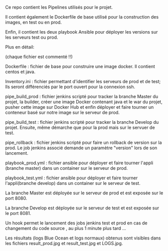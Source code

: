 Ce repo contient les Pipelines utilisés pour le projet.

Il contient également le Dockerfile de base utilisé pour la construction des 
images, en test ou en prod.

Enfin, il contient les deux playbook Ansible pour déployer les versions sur les
serveurs test ou prod.

Plus en détail:

(chaque fichier est commenté !!)

Dockerfile : fichier de base pour construire une image docker. Il contient centos et java.

Inventory.ini : fichier permettant d'identifier les serveurs de prod et de test;
Ils seront différenciés par le port ouvert pour la connexion ssh.

pipe_build_prod : fichier jenkins scripté pour tracker la branche Master du
projet, la builder, créer une image Docker contenant java et le war du projet, 
pusher cette image sur Docker Hub et enfin déployer et faire tourner un 
conteneur basé sur notre image sur le serveur de prod.

pipe_build_test : fichier jenkins scripté pour tracker la branche Develop du 
projet. Ensuite, même démarche que pour la prod mais sur le servuer de test.

pipe_rollback : fichier jenkins scripté pour faire un rollback de version 
sur la prod. Le job jenkins associé demande un paramètre "version" lors de son lancement.

playbook_prod.yml : fichier ansible pour déployer et faire tourner 
l'appli (branche master) dans un container sur le serveur de prod.

playbook_test.yml : fichier ansible pour déployer et faire tourner 
l'appli(branche develop) dans un container sur le serveur de test.


La branche Master est déployée sur le serveur de prod et est exposée sur le port 8080.

La branche Develop est déployée sur le serveur de test et est exposée sur le port 8081.

Un hook permet le lancement des jobs jenkins test et prod en cas de changement du code source
, au plus 1 minute plus tard ...

Les résultats (logs Blue Ocean et logs normaux) obtenus sont visibles 
dans les fichiers result_prod.jpg et result_test.jpg et LOGS.jpg.
